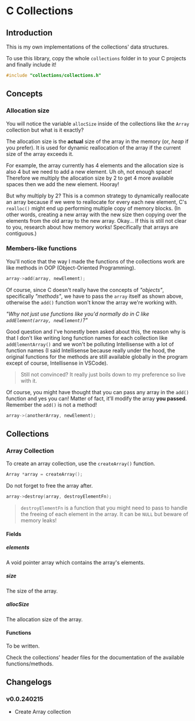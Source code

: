# C Collections

## Introduction

This is my own implementations of the collections' data structures.

To use this library, copy the whole `collections` folder in to your C projects and finally include it!

```c
#include "collections/collections.h"
```

## Concepts

### Allocation size

You will notice the variable `allocSize` inside of the collections like the `Array` collection but what is it exactly?

The allocation size is the **actual** size of the array in the memory (or, _heap_ if you prefer). It is used for dynamic reallocation of the array if the current size of the array exceeds it.

For example, the array currently has 4 elements and the allocation size is also 4 but we need to add a new element. Uh oh, not enough space! Therefore we multiply the allocation size by 2 to get 4 more available spaces then we add the new element. Hooray!

But why multiply by 2? This is a common strategy to dynamically reallocate an array because if we were to reallocate for every each new element, C's `realloc()` might end up performing multiple copy of memory blocks. (In other words, creating a new array with the new size then copying over the elements from the old array to the new array. Okay... If this is still not clear to you, research about how memory works! Specifically that arrays are contiguous.)

### Members-like functions

You'll notice that the way I made the functions of the collections work are like methods in OOP (Object-Oriented Programming).

```c
array->add(array, newElement);
```

Of course, since C doesn't really have the concepts of _"objects"_, specifically _"methods"_, we have to pass the `array` itself as shown above, otherwise the `add()` function won't know the array we're working with.

_"Why not just use functions like you'd normally do in C like `addElement(array, newElement)`?"_

Good question and I've honestly been asked about this, the reason why is that I don't like writing long function names for each collection like `addElementArray()` and we won't be polluting Intellisense with a lot of function names (I said Intellisense because really under the hood, the original functions for the methods are still available globally in the program except of course, Intellisense in VSCode).

> Still not convinced? It really just boils down to my preference so live with it.

Of course, you might have thought that you can pass any array in the `add()` function and yes you can! Matter of fact, it'll modify the array **you passed**. Remember the `add()` is not a method!

```c
array->(anotherArray, newElement);
```

## Collections

### Array Collection

To create an array collection, use the `createArray()` function.

```c
Array *array = createArray();
```

Do not forget to free the array after.

```c
array->destroy(array, destroyElementFn);
```

> `destroyElementFn` is a function that you might need to pass to handle the freeing of each element in the array. It can be `NULL` but beware of memory leaks!

#### Fields

##### elements

A void pointer array which contains the array's elements.

##### size

The size of the array.

##### allocSize

The allocation size of the array.

#### Functions

To be written.

Check the collections' header files for the documentation of the available functions/methods.

## Changelogs

### v0.0.240215
 - Create Array collection
